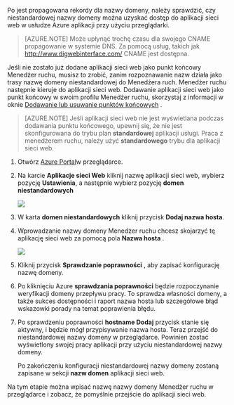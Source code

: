 Po jest propagowana rekordy dla nazwy domeny, należy sprawdzić, czy niestandardowej nazwy domeny można uzyskać dostęp do aplikacji sieci web w usłudze Azure aplikacji przy użyciu przeglądarki.

> [AZURE.NOTE] Może upłynąć trochę czasu dla swojego CNAME propagowanie w systemie DNS. Za pomocą usług, takich jak <a href="http://www.digwebinterface.com/">http://www.digwebinterface.com/</a> CNAME jest dostępna.

Jeśli nie zostało już dodane aplikacji sieci web jako punkt końcowy Menedżer ruchu, musisz to zrobić, zanim rozpoznawanie nazw działa jako trasy nazwę domeny niestandardowej do Menedżera ruch. Menedżer ruchu następnie kieruje do aplikacji sieci web. Dodawanie aplikacji sieci web jako punkt końcowy w swoim profilu Menedżer ruchu, skorzystaj z informacji w oknie [Dodawanie lub usuwanie punktów końcowych](../articles/traffic-manager/traffic-manager-endpoints.md) .

> [AZURE.NOTE] Jeśli aplikacji sieci web nie jest wyświetlana podczas dodawania punktu końcowego, upewnij się, że nie jest skonfigurowana do trybu plan **standardowej** aplikacji usługi. Praca z menedżerem ruchu, należy użyć **standardowego** trybu dla aplikacji sieci web.

1. Otwórz [Azure Portal](https://portal.azure.com)w przeglądarce.

1. Na karcie **Aplikacje sieci Web** kliknij nazwę aplikacji sieci web, wybierz pozycję **Ustawienia**, a następnie wybierz pozycję **domen niestandardowych**

    ![](./media/custom-dns-web-site/dncmntask-cname-6.png)

1. W karta **domen niestandardowych** kliknij przycisk **Dodaj nazwa hosta**.
    
1. Wprowadzanie nazwy domeny Menedżer ruchu chcesz skojarzyć tę aplikację sieci web za pomocą pola **Nazwa hosta** .

    ![](./media/custom-dns-web-site/dncmntask-cname-8.png)

1. Kliknij przycisk **Sprawdzanie poprawności** , aby zapisać konfigurację nazwę domeny.

7.  Po kliknięciu Azure **sprawdzania poprawności** będzie rozpoczynanie weryfikacji domeny przepływu pracy. To sprawdza własności domeny, a także sukces dostępności i raport nazwa hosta lub szczegółowe błąd wskazowki porady na temat poprawienia błędu.    

8.  Po sprawdzeniu poprawności **hostname Dodaj** przycisk stanie się aktywny, i będzie mógł przypisywanie nazwa hosta. Teraz przejść do niestandardowej nazwy domeny w przeglądarce. Powinien zostać wyświetlony swojej pracy aplikacji przy użyciu niestandardowej nazwy domeny. 

    Po zakończeniu konfiguracji niestandardowej nazwy domeny zostaną zapisane w sekcji **nazw domen** aplikacji sieci web.

Na tym etapie można wpisać nazwę nazwy domeny Menedżer ruchu w przeglądarce i zobacz, że pomyślnie przejście do aplikacji sieci web.
